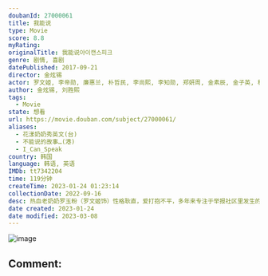 ```yaml
---
doubanId: 27000061
title: 我能说
type: Movie
score: 8.8
myRating: 
originalTitle: 我能说아이캔스피크
genre: 剧情, 喜剧
datePublished: 2017-09-21
director: 金炫锡
actor: 罗文姬, 李帝勋, 廉惠兰, 朴哲民, 李尚熙, 李知勋, 郑妍周, 金素辰, 金子英, 秋延圭, 李至勋, 金兰熙, 孙淑子, 李在仁, 郑元昌, 崔秀仁, 特里斯·布朗, 李素珍, 赵莞基, 孙成灿, 李东勇, 李信成, 成侑彬, 禹志贤, 薛昌熙, 禹尚基
author: 金炫锡, 刘胜熙
tags:
  - Movie
state: 想看
url: https://movie.douban.com/subject/27000061/
aliases:
  - 花漾奶奶秀英文(台)
  - 不能说的故事…(港)
  - I_Can_Speak
country: 韩国
language: 韩语, 英语
IMDb: tt7342204
time: 119分钟
createTime: 2023-01-24 01:23:14
collectionDate: 2022-09-16
desc: 热血老奶奶罗玉粉（罗文姬饰）性格耿直，爱打抱不平，多年来专注于举报社区里发生的不法行为的，被周围的人叫做“鬼怪奶奶”。她的“对手”是信访办新来的基层公务员朴民载（李帝勋饰）。二人吵吵闹闹未分胜负。某天...
date created: 2023-01-24
date modified: 2023-03-08
---
```


![image](p2498433749.jpg)

Comment:
---
